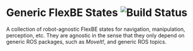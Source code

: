 # Generic FlexBE States ![Build Status](https://github.com/flexbe/generic_flexbe_states/workflows/FlexBE%20CI/badge.svg)

A collection of robot-agnostic FlexBE states for navigation, manipulation,
perception, etc. They are agnostic in the sense that they only depend on
generic ROS packages, such as *MoveIt!*, and generic ROS topics.  

